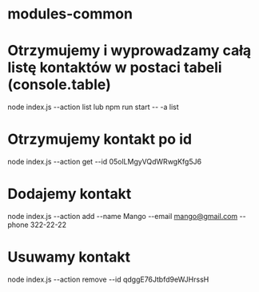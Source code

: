 # modules-common

# Otrzymujemy i wyprowadzamy całą listę kontaktów w postaci tabeli (console.table)
node index.js --action list lub npm run start -- -a list

# Otrzymujemy kontakt po id
node index.js --action get --id 05olLMgyVQdWRwgKfg5J6

# Dodajemy kontakt
node index.js --action add --name Mango --email mango@gmail.com --phone 322-22-22

# Usuwamy kontakt
node index.js --action remove --id qdggE76Jtbfd9eWJHrssH
